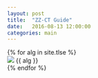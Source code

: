 ```yaml
---
layout: post
title:  "ZZ-CT Guide"
date:   2016-08-13 12:00:00
categories: main
---
```


<section class="algs">
  {% for alg in site.tlse %}
    <div class="alg">
      <img src="http://stachu.cubing.net/v/visualcube.php?fmt=png&size=960&view=plan&sch=yddydd&case={{ alg }}">
      {{ alg }}
    </div>
  {% endfor %}
</section>
